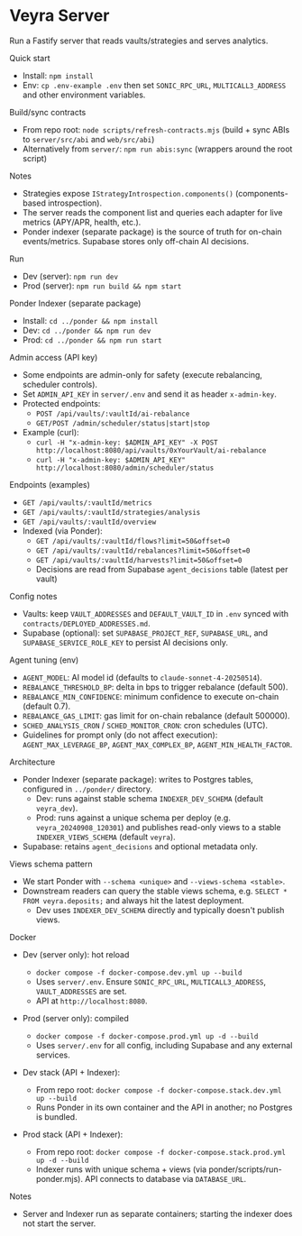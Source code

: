 # Veyra Server

Run a Fastify server that reads vaults/strategies and serves analytics.

Quick start
- Install: `npm install`
- Env: `cp .env-example .env` then set `SONIC_RPC_URL`, `MULTICALL3_ADDRESS` and other environment variables.

Build/sync contracts
- From repo root: `node scripts/refresh-contracts.mjs` (build + sync ABIs to `server/src/abi` and `web/src/abi`)
- Alternatively from `server/`: `npm run abis:sync` (wrappers around the root script)

Notes
- Strategies expose `IStrategyIntrospection.components()` (components-based introspection).
- The server reads the component list and queries each adapter for live metrics (APY/APR, health, etc.).
- Ponder indexer (separate package) is the source of truth for on-chain events/metrics. Supabase stores only off-chain AI decisions.

Run
- Dev (server): `npm run dev`
- Prod (server): `npm run build && npm start`

Ponder Indexer (separate package)
- Install: `cd ../ponder && npm install`
- Dev: `cd ../ponder && npm run dev`
- Prod: `cd ../ponder && npm run start`

Admin access (API key)
- Some endpoints are admin-only for safety (execute rebalancing, scheduler controls).
- Set `ADMIN_API_KEY` in `server/.env` and send it as header `x-admin-key`.
- Protected endpoints:
  - `POST /api/vaults/:vaultId/ai-rebalance`
  - `GET/POST /admin/scheduler/status|start|stop`
- Example (curl):
  - `curl -H "x-admin-key: $ADMIN_API_KEY" -X POST http://localhost:8080/api/vaults/0xYourVault/ai-rebalance`
  - `curl -H "x-admin-key: $ADMIN_API_KEY" http://localhost:8080/admin/scheduler/status`

Endpoints (examples)
- `GET /api/vaults/:vaultId/metrics`
- `GET /api/vaults/:vaultId/strategies/analysis`
- `GET /api/vaults/:vaultId/overview`
- Indexed (via Ponder):
  - `GET /api/vaults/:vaultId/flows?limit=50&offset=0`
  - `GET /api/vaults/:vaultId/rebalances?limit=50&offset=0`
  - `GET /api/vaults/:vaultId/harvests?limit=50&offset=0`
  - Decisions are read from Supabase `agent_decisions` table (latest per vault)

Config notes
- Vaults: keep `VAULT_ADDRESSES` and `DEFAULT_VAULT_ID` in `.env` synced with `contracts/DEPLOYED_ADDRESSES.md`.
- Supabase (optional): set `SUPABASE_PROJECT_REF`, `SUPABASE_URL`, and `SUPABASE_SERVICE_ROLE_KEY` to persist AI decisions only.

Agent tuning (env)
- `AGENT_MODEL`: AI model id (defaults to `claude-sonnet-4-20250514`).
- `REBALANCE_THRESHOLD_BP`: delta in bps to trigger rebalance (default 500).
- `REBALANCE_MIN_CONFIDENCE`: minimum confidence to execute on-chain (default 0.7).
- `REBALANCE_GAS_LIMIT`: gas limit for on-chain rebalance (default 500000).
- `SCHED_ANALYSIS_CRON` / `SCHED_MONITOR_CRON`: cron schedules (UTC).
- Guidelines for prompt only (do not affect execution): `AGENT_MAX_LEVERAGE_BP`, `AGENT_MAX_COMPLEX_BP`, `AGENT_MIN_HEALTH_FACTOR`.

Architecture
- Ponder Indexer (separate package): writes to Postgres tables, configured in `../ponder/` directory.
  - Dev: runs against stable schema `INDEXER_DEV_SCHEMA` (default `veyra_dev`).
  - Prod: runs against a unique schema per deploy (e.g. `veyra_20240908_120301`) and publishes read-only views to a stable `INDEXER_VIEWS_SCHEMA` (default `veyra`).
- Supabase: retains `agent_decisions` and optional metadata only.

Views schema pattern
- We start Ponder with `--schema <unique>` and `--views-schema <stable>`.
- Downstream readers can query the stable views schema, e.g. `SELECT * FROM veyra.deposits;` and always hit the latest deployment.
  - Dev uses `INDEXER_DEV_SCHEMA` directly and typically doesn't publish views.

Docker
- Dev (server only): hot reload
  - `docker compose -f docker-compose.dev.yml up --build`
  - Uses `server/.env`. Ensure `SONIC_RPC_URL`, `MULTICALL3_ADDRESS`, `VAULT_ADDRESSES` are set.
  - API at `http://localhost:8080`.
- Prod (server only): compiled
  - `docker compose -f docker-compose.prod.yml up -d --build`
  - Uses `server/.env` for all config, including Supabase and any external services.

- Dev stack (API + Indexer):
  - From repo root: `docker compose -f docker-compose.stack.dev.yml up --build`
  - Runs Ponder in its own container and the API in another; no Postgres is bundled.

- Prod stack (API + Indexer):
  - From repo root: `docker compose -f docker-compose.stack.prod.yml up -d --build`
  - Indexer runs with unique schema + views (via ponder/scripts/run-ponder.mjs). API connects to database via `DATABASE_URL`.

Notes
- Server and Indexer run as separate containers; starting the indexer does not start the server.

